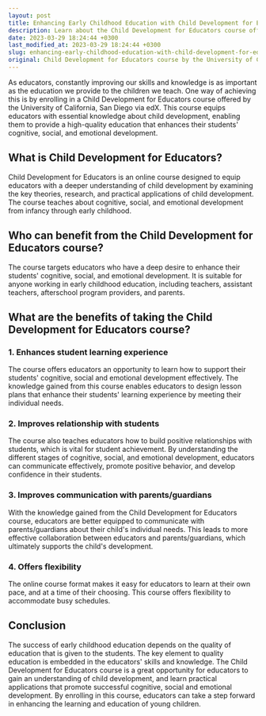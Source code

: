 ```yaml
---
layout: post
title: Enhancing Early Childhood Education with Child Development for Educators Course
description: Learn about the Child Development for Educators course offered by UC San Diego on edX and how it can help enhance early childhood education.
date: 2023-03-29 18:24:44 +0300
last_modified_at: 2023-03-29 18:24:44 +0300
slug: enhancing-early-childhood-education-with-child-development-for-educators-course
original: Child Development for Educators course by the University of California, San Diego via edX
---
```

As educators, constantly improving our skills and knowledge is as important as the education we provide to the children we teach. One way of achieving this is by enrolling in a Child Development for Educators course offered by the University of California, San Diego via edX. This course equips educators with essential knowledge about child development, enabling them to provide a high-quality education that enhances their students' cognitive, social, and emotional development.

## What is Child Development for Educators?

Child Development for Educators is an online course designed to equip educators with a deeper understanding of child development by examining the key theories, research, and practical applications of child development. The course teaches about cognitive, social, and emotional development from infancy through early childhood.

## Who can benefit from the Child Development for Educators course?

The course targets educators who have a deep desire to enhance their students' cognitive, social, and emotional development. It is suitable for anyone working in early childhood education, including teachers, assistant teachers, afterschool program providers, and parents.

## What are the benefits of taking the Child Development for Educators course?

### 1. Enhances student learning experience

The course offers educators an opportunity to learn how to support their students' cognitive, social and emotional development effectively. The knowledge gained from this course enables educators to design lesson plans that enhance their students' learning experience by meeting their individual needs.

### 2. Improves relationship with students

The course also teaches educators how to build positive relationships with students, which is vital for student achievement. By understanding the different stages of cognitive, social, and emotional development, educators can communicate effectively, promote positive behavior, and develop confidence in their students.

### 3. Improves communication with parents/guardians

With the knowledge gained from the Child Development for Educators course, educators are better equipped to communicate with parents/guardians about their child's individual needs. This leads to more effective collaboration between educators and parents/guardians, which ultimately supports the child's development.

### 4. Offers flexibility

The online course format makes it easy for educators to learn at their own pace, and at a time of their choosing. This course offers flexibility to accommodate busy schedules.

## Conclusion

The success of early childhood education depends on the quality of education that is given to the students. The key element to quality education is embedded in the educators' skills and knowledge. The Child Development for Educators course is a great opportunity for educators to gain an understanding of child development, and learn practical applications that promote successful cognitive, social and emotional development. By enrolling in this course, educators can take a step forward in enhancing the learning and education of young children.